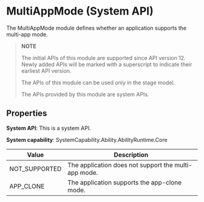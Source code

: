  # MultiAppMode (System API)

The MultiAppMode module defines whether an application supports the multi-app mode.

> **NOTE**
>
> The initial APIs of this module are supported since API version 12. Newly added APIs will be marked with a superscript to indicate their earliest API version.
>
> The APIs of this module can be used only in the stage model.
>
> The APIs provided by this module are system APIs.

## Properties

**System API**: This is a system API.

**System capability**: SystemCapability.Ability.AbilityRuntime.Core

| Value| Description|
| -------- | -------- |
| NOT_SUPPORTED | The application does not support the multi-app mode.|
| APP_CLONE | The application supports the app-clone mode.|
